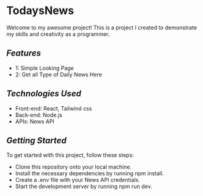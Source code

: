 # **TodaysNews**
Welcome to my awesome project! This is a project I created to demonstrate my skills and creativity as a programmer.

## _Features_

- 1: Simple Looking Page
- 2: Get all Type of Daily News Here

## _Technologies Used_
- Front-end: React, Tailwind css
- Back-end: Node.js
- APIs: News API

## _**Getting Started**_
To get started with this project, follow these steps:

- Clone this repository onto your local machine.
- Install the necessary dependencies by running npm install.
- Create a .env file with your News API credentials.
- Start the development server by running npm run dev.
